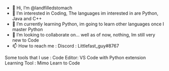 - 👋 Hi, I’m @landfilledstomach
- 👀 I’m interested in Coding, The languages im interested in are Python, Java and C++
- 🌱 I’m currently learning Python, im going to learn other languages once I master Python
- 💞️ I’m looking to collaborate on... well as of now, nothing, Im still very new to Code
- 📫 How to reach me :
Discord : Littlefast_guy#8767

Some tools that I use :
Code Editor: VS Code with Python extension
Learning Tool : Mimo Learn to Code





<!---
landfilledstomach/landfilledstomach is a ✨ special ✨ repository because its `README.md` (this file) appears on your GitHub profile.
You can click the Preview link to take a look at your changes.
--->
